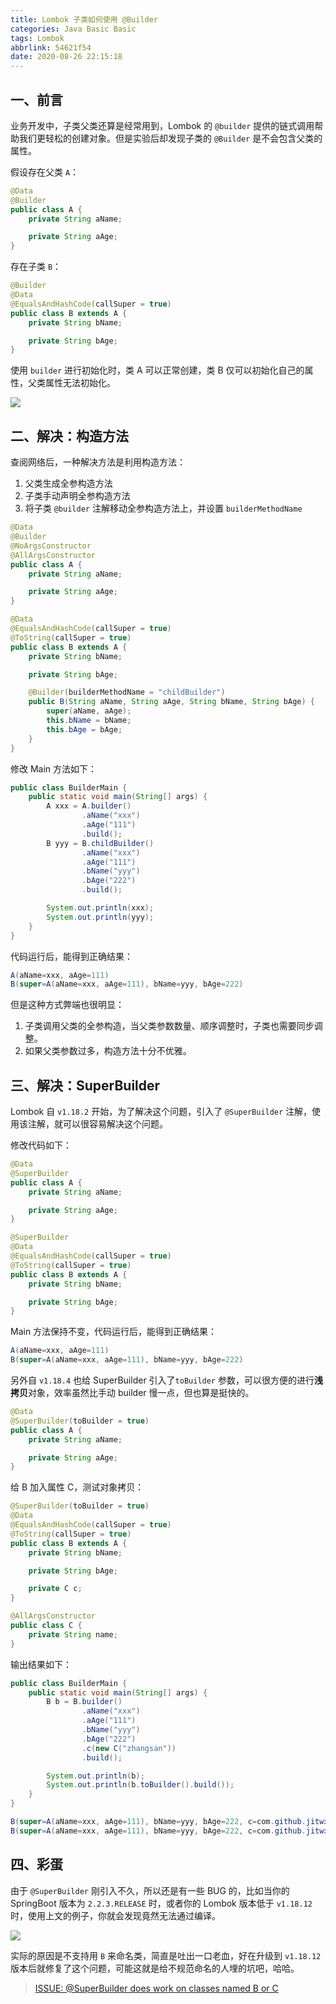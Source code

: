 ```yaml
---
title: Lombok 子类如何使用 @Builder
categories: Java Basic Basic
tags: Lombok
abbrlink: 54621f54
date: 2020-08-26 22:15:18
---
```


## 一、前言

业务开发中，子类父类还算是经常用到，Lombok 的 `@builder` 提供的链式调用帮助我们更轻松的创建对象。但是实验后却发现子类的 `@Builder` 是不会包含父类的属性。

假设存在父类 `A`：

```java
@Data
@Builder
public class A {
    private String aName;

    private String aAge;
}
```

存在子类 `B`：

```java
@Builder
@Data
@EqualsAndHashCode(callSuper = true)
public class B extends A {
    private String bName;

    private String bAge;
}
```

使用 `builder` 进行初始化时，类 A 可以正常创建，类 B 仅可以初始化自己的属性，父类属性无法初始化。

![](https://cdn.jsdelivr.net/gh/jitwxs/cdn/blog/posts/202008/20200829214450.png)

## 二、解决：构造方法

查阅网络后，一种解决方法是利用构造方法：

1. 父类生成全参构造方法
2. 子类手动声明全参构造方法
3. 将子类 `@builder` 注解移动全参构造方法上，并设置 `builderMethodName`

```java
@Data
@Builder
@NoArgsConstructor
@AllArgsConstructor
public class A {
    private String aName;

    private String aAge;
}
```

```java
@Data
@EqualsAndHashCode(callSuper = true)
@ToString(callSuper = true)
public class B extends A {
    private String bName;

    private String bAge;

    @Builder(builderMethodName = "childBuilder")
    public B(String aName, String aAge, String bName, String bAge) {
        super(aName, aAge);
        this.bName = bName;
        this.bAge = bAge;
    }
}
```

修改 Main 方法如下：

```java
public class BuilderMain {
    public static void main(String[] args) {
        A xxx = A.builder()
                .aName("xxx")
                .aAge("111")
                .build();
        B yyy = B.childBuilder()
                .aName("xxx")
                .aAge("111")
                .bName("yyy")
                .bAge("222")
                .build();

        System.out.println(xxx);
        System.out.println(yyy);
    }
}
```

代码运行后，能得到正确结果：

```java
A(aName=xxx, aAge=111)
B(super=A(aName=xxx, aAge=111), bName=yyy, bAge=222)
```

但是这种方式弊端也很明显：

1. 子类调用父类的全参构造，当父类参数数量、顺序调整时，子类也需要同步调整。
2. 如果父类参数过多，构造方法十分不优雅。

## 三、解决：SuperBuilder

Lombok 自 `v1.18.2` 开始，为了解决这个问题，引入了 `@SuperBuilder` 注解，使用该注解，就可以很容易解决这个问题。

修改代码如下：

```java
@Data
@SuperBuilder
public class A {
    private String aName;

    private String aAge;
}
```

```java
@SuperBuilder
@Data
@EqualsAndHashCode(callSuper = true)
@ToString(callSuper = true)
public class B extends A {
    private String bName;

    private String bAge;
}
```

Main 方法保持不变，代码运行后，能得到正确结果：

```java
A(aName=xxx, aAge=111)
B(super=A(aName=xxx, aAge=111), bName=yyy, bAge=222)
```

另外自 `v1.18.4` 也给 SuperBuilder 引入了`toBuilder` 参数，可以很方便的进行**浅拷贝**对象，效率虽然比手动 builder 慢一点，但也算是挺快的。

```java
@Data
@SuperBuilder(toBuilder = true)
public class A {
    private String aName;

    private String aAge;
}
```

给 B 加入属性 C，测试对象拷贝：

```java
@SuperBuilder(toBuilder = true)
@Data
@EqualsAndHashCode(callSuper = true)
@ToString(callSuper = true)
public class B extends A {
    private String bName;

    private String bAge;

    private C c;
}
```

```java
@AllArgsConstructor
public class C {
    private String name;
}
```

输出结果如下：

```java
public class BuilderMain {
    public static void main(String[] args) {
        B b = B.builder()
                .aName("xxx")
                .aAge("111")
                .bName("yyy")
                .bAge("222")
                .c(new C("zhangsan"))
                .build();

        System.out.println(b);
        System.out.println(b.toBuilder().build());
    }
}
```

```java
B(super=A(aName=xxx, aAge=111), bName=yyy, bAge=222, c=com.github.jitwxs.demo.builder.C@52cc8049)
B(super=A(aName=xxx, aAge=111), bName=yyy, bAge=222, c=com.github.jitwxs.demo.builder.C@52cc8049)
```

## 四、彩蛋

由于 `@SuperBuilder` 刚引入不久，所以还是有一些 BUG 的，比如当你的 SpringBoot 版本为 `2.2.3.RELEASE` 时，或者你的 Lombok 版本低于 `v1.18.12` 时，使用上文的例子，你就会发现竟然无法通过编译。

![](https://cdn.jsdelivr.net/gh/jitwxs/cdn/blog/posts/202008/20200829221256.png)

实际的原因是不支持用 `B` 来命名类，简直是吐出一口老血，好在升级到 `v1.18.12` 版本后就修复了这个问题，可能这就是给不规范命名的人埋的坑吧，哈哈。

> [ISSUE: @SuperBuilder does work on classes named B or C](https://github.com/rzwitserloot/lombok/issues/2297)
